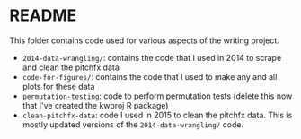 # README

This folder contains code used for various aspects of the writing project.

* `2014-data-wrangling/`: contains the code that I used in 2014 to scrape and clean the pitchfx data
* `code-for-figures/`: contains the code that I used to make any and all plots for these data
* `permutation-testing`: code to perform permutation tests (delete this now that I've created the kwproj R package)
* `clean-pitchfx-data`: code I used in 2015 to clean the pitchfx data.  This is mostly updated versions of the `2014-data-wrangling/` code.